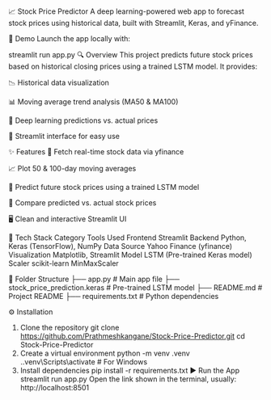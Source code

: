 📈 Stock Price Predictor
A deep learning-powered web app to forecast stock prices using historical data, built with Streamlit, Keras, and yFinance.

🚀 Demo
Launch the app locally with:

streamlit run app.py
🔍 Overview
This project predicts future stock prices based on historical closing prices using a trained LSTM model. It provides:

📉 Historical data visualization

📊 Moving average trend analysis (MA50 & MA100)

🤖 Deep learning predictions vs. actual prices

🧠 Streamlit interface for easy use

✨ Features
🔎 Fetch real-time stock data via yfinance

📈 Plot 50 & 100-day moving averages

🧠 Predict future stock prices using a trained LSTM model

🎯 Compare predicted vs. actual stock prices

🖥️ Clean and interactive Streamlit UI

🧰 Tech Stack
Category	Tools Used
Frontend	Streamlit
Backend	Python, Keras (TensorFlow), NumPy
Data Source	Yahoo Finance (yfinance)
Visualization	Matplotlib, Streamlit
Model	LSTM (Pre-trained Keras model)
Scaler	scikit-learn MinMaxScaler

📂 Folder Structure
├── app.py                      # Main app file
├── stock_price_prediction.keras  # Pre-trained LSTM model
├── README.md                   # Project README
├── requirements.txt            # Python dependencies

⚙️ Installation
1. Clone the repository
git clone https://github.com/Prathmeshkangane/Stock-Price-Predictor.git
cd Stock-Price-Predictor
2. Create a virtual environment
python -m venv .venv
.\.venv\Scripts\activate  # For Windows
3. Install dependencies
pip install -r requirements.txt
▶️ Run the App
streamlit run app.py
Open the link shown in the terminal, usually:
http://localhost:8501

